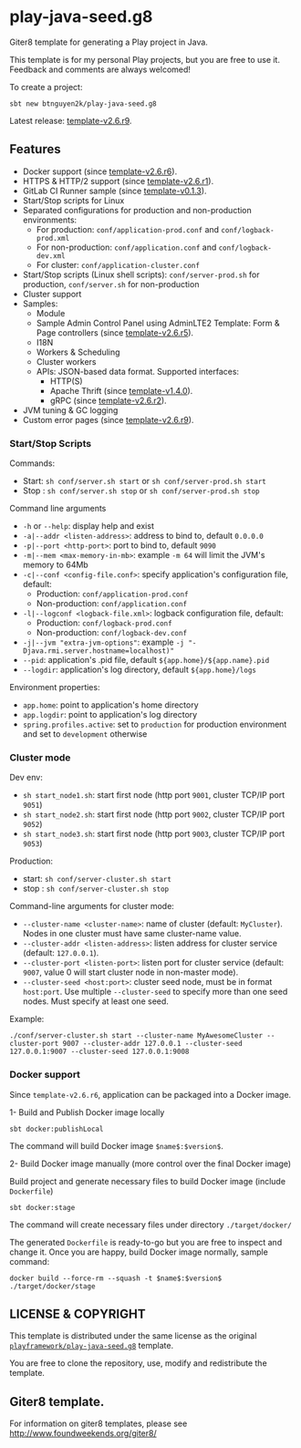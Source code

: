 # play-java-seed.g8

Giter8 template for generating a Play project in Java.

This template is for my personal Play projects, but you are free to use it. Feedback and comments are always welcomed!

To create a project:

```shell
sbt new btnguyen2k/play-java-seed.g8
```

Latest release: [template-v2.6.r9](RELEASE-NOTES.md).

## Features

- Docker support (since [template-v2.6.r6](RELEASE-NOTES.md)).
- HTTPS & HTTP/2 support (since [template-v2.6.r1](RELEASE-NOTES.md)).
- GitLab CI Runner sample (since [template-v0.1.3](RELEASE-NOTES.md)).
- Start/Stop scripts for Linux
- Separated configurations for production and non-production environments:
  - For production: `conf/application-prod.conf` and `conf/logback-prod.xml`
  - For non-production: `conf/application.conf` and `conf/logback-dev.xml`
  - For cluster: `conf/application-cluster.conf`
- Start/Stop scripts (Linux shell scripts): `conf/server-prod.sh` for production, `conf/server.sh` for non-production
- Cluster support
- Samples:
  - Module
  - Sample Admin Control Panel using AdminLTE2 Template: Form & Page controllers (since [template-v2.6.r5](RELEASE-NOTES.md)).
  - I18N
  - Workers & Scheduling
  - Cluster workers
  - APIs: JSON-based data format. Supported interfaces:
    - HTTP(S)
    - Apache Thrift (since [template-v1.4.0](RELEASE-NOTES.md)).
    - gRPC (since [template-v2.6.r2](RELEASE-NOTES.md)).
- JVM tuning & GC logging
- Custom error pages (since [template-v2.6.r9](RELEASE-NOTES.md)).

### Start/Stop Scripts

Commands:

- Start: `sh conf/server.sh start` or `sh conf/server-prod.sh start`
- Stop : `sh conf/server.sh stop` or `sh conf/server-prod.sh stop`

Command line arguments

- `-h` or `--help`: display help and exist
- `-a|--addr <listen-address>`: address to bind to, default `0.0.0.0`
- `-p|--port <http-port>`: port to bind to, default `9090`
- `-m|--mem <max-memory-in-mb>`: example `-m 64` will limit the JVM's memory to 64Mb
- `-c|--conf <config-file.conf>`: specify application's configuration file, default:
  - Production: `conf/application-prod.conf`
  - Non-production: `conf/application.conf`
- `-l|--logconf <logback-file.xml>`: logback configuration file, default:
  - Production: `conf/logback-prod.conf`
  - Non-production: `conf/logback-dev.conf`
- `-j|--jvm "extra-jvm-options"`: example `-j "-Djava.rmi.server.hostname=localhost)"`
- `--pid`: application's .pid file, default `${app.home}/${app.name}.pid`
- `--logdir`: application's log directory, default `${app.home}/logs`

Environment properties:

- `app.home`: point to application's home directory
- `app.logdir`: point to application's log directory
- `spring.profiles.active`: set to `production` for production environment and set to `development` otherwise

### Cluster mode

Dev env:

- `sh start_node1.sh`: start first node (http port `9001`, cluster TCP/IP port `9051`)
- `sh start_node2.sh`: start first node (http port `9002`, cluster TCP/IP port `9052`)
- `sh start_node3.sh`: start first node (http port `9003`, cluster TCP/IP port `9053`)


Production:

- start: `sh conf/server-cluster.sh start`
- stop : `sh conf/server-cluster.sh stop`

Command-line arguments for cluster mode:

- `--cluster-name <cluster-name>`: name of cluster (default: `MyCluster`). Nodes in one cluster must have same cluster-name value.
- `--cluster-addr <listen-address>`: listen address for cluster service (default: `127.0.0.1`).
- `--cluster-port <listen-port>`: listen port for cluster service (default: `9007`, value 0 will start cluster node in non-master mode).
- `--cluster-seed <host:port>`: cluster seed node, must be in format `host:port`. Use multiple `--cluster-seed` to specify more than one seed nodes. Must specify at least one seed.

Example:

`./conf/server-cluster.sh start --cluster-name MyAwesomeCluster --cluster-port 9007 --cluster-addr 127.0.0.1 --cluster-seed 127.0.0.1:9007 --cluster-seed 127.0.0.1:9008`

### Docker support

Since `template-v2.6.r6`, application can be packaged into a Docker image.

1- Build and Publish Docker image locally

```shell
sbt docker:publishLocal
```

The command will build Docker image `$name$:$version$`.

2- Build Docker image manually (more control over the final Docker image)

Build project and generate necessary files to build Docker image (include `Dockerfile`)

```shell
sbt docker:stage
```

The command will create necessary files under directory `./target/docker/`

The generated `Dockerfile` is ready-to-go but you are free to inspect and change it. Once you are happy, build Docker image normally, sample command:

```shell
docker build --force-rm --squash -t $name$:$version$ ./target/docker/stage
```


## LICENSE & COPYRIGHT

This template is distributed under the same license as the original [`playframework/play-java-seed.g8`](https://github.com/playframework/play-java-seed.g8) template.

You are free to clone the repository, use, modify and redistribute the template.


## Giter8 template. 

For information on giter8 templates, please see http://www.foundweekends.org/giter8/

